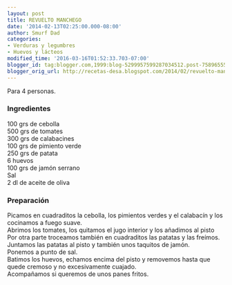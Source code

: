 ```yaml
---
layout: post
title: REVUELTO MANCHEGO
date: '2014-02-13T02:25:00.000-08:00'
author: Smurf Dad
categories:
- Verduras y legumbres
- Huevos y lácteos
modified_time: '2016-03-16T01:52:33.703-07:00'
blogger_id: tag:blogger.com,1999:blog-5299957599287034512.post-7589655540309988030
blogger_orig_url: http://recetas-desa.blogspot.com/2014/02/revuelto-manchego.html
---
```


Para 4 personas.<br /><h3>Ingredientes</h3>100 grs de cebolla<br />500 grs de tomates<br />300 grs de calabacines<br />100 grs de pimiento verde<br />250 grs de patata<br />6 huevos<br />100 grs de jamón serrano<br />Sal<br />2 dl de aceite de oliva<br /><h3>Preparación</h3>Picamos en cuadraditos la cebolla, los pimientos verdes y el calabacín y los cocinamos a fuego suave.<br />Abrimos los tomates, los quitamos el jugo interior y los añadimos al pisto Por otra parte troceamos también en cuadraditos las patatas y las freímos.<br />Juntamos las patatas al pisto y también unos taquitos de jamón.<br />Ponemos a punto de sal.<br />Batimos los huevos, echamos encima del pisto y removemos hasta que quede cremoso y no excesivamente cuajado.<br />Acompañamos si queremos de unos panes fritos.